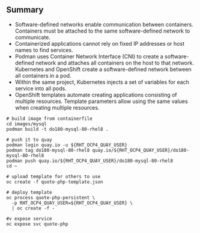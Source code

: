 ## Summary
 * Software-defined networks enable communication between containers. Containers must be attached to the same software-defined network to communicate.
 * Containerized applications cannot rely on fixed IP addresses or host names to find services.
 * Podman uses Container Network Interface (CNI) to create a software-defined network and attaches all containers on the host to that network. Kubernetes and OpenShift create a software-defined network between all containers in a pod.
 * Within the same project, Kubernetes injects a set of variables for each service into all pods.
 * OpenShift templates automate creating applications consisting of multiple resources. Template parameters allow using the same values when creating multiple resources.

```
# build image from containerfile
cd images/mysql
podman build -t do180-mysql-80-rhel8 .

# push it to quay
podman login quay.io -u ${RHT_OCP4_QUAY_USER}
podman tag do180-mysql-80-rhel8 quay.io/${RHT_OCP4_QUAY_USER}/do180-mysql-80-rhel8
podman push quay.io/${RHT_OCP4_QUAY_USER}/do180-mysql-80-rhel8
cd ~

# upload template for others to use
oc create -f quote-php-template.json

# deploy template
oc process quote-php-persistent \
  -p RHT_OCP4_QUAY_USER=${RHT_OCP4_QUAY_USER} \
  | oc create -f -

#v expose service
oc expose svc quote-php
```
